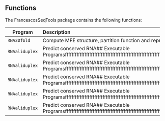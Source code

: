 ## Functions

The FrancescosSeqTools package contains the following functions:

| Program         | Description                                                                                                               |
| --------------- | :-------------------------------------------------------------------------------------------------------------------------|
| `RNA2Dfold`     | Compute MFE structure, partition function and representative sample structures of k,l neighborhoods                       |
| `RNAaliduplex`  | Predict conserved RNA## Executable Programsfffffffffffffffffffffffffffffffffffffffffffffffffffffffffffffffffffffffffffffffffffffffffffffffffffffffffffffffffffffffffffffffffffffffffffffffffffffffffffffffffffffffffffffffffffffffffffffffffffffffffffffffffffffffffffffffffffffffffffffffffffffffffffffffffffffffffffffffffffffffffff |
| `RNAaliduplex`  | Predict conserved RNA## Executable Programsfffffffffffffffffffffffffffffffffffffffffffffffffffffffffffffffffffffffffffffffffffffffffffffffffffffffffffffffffffffffffffffffffffffffffffffffffffffffffffffffffffffffffffffffffffffffffffffffffffffffffffffffffffffffffffffffffffffffffffffffffffffffffffffffffffffffffffffffffffffffffff |
| `RNAaliduplex`  | Predict conserved RNA## Executable Programsfffffffffffffffffffffffffffffffffffffffffffffffffffffffffffffffffffffffffffffffffffffffffffffffffffffffffffffffffffffffffffffffffffffffffffffffffffffffffffffffffffffffffffffffffffffffffffffffffffffffffffffffffffffffffffffffffffffffffffffffffffffffffffffffffffffffffffffffffffffffffff |
| `RNAaliduplex`  | Predict conserved RNA## Executable Programsfffffffffffffffffffffffffffffffffffffffffffffffffffffffffffffffffffffffffffffffffffffffffffffffffffffffffffffffffffffffffffffffffffffffffffffffffffffffffffffffffffffffffffffffffffffffffffffffffffffffffffffffffffffffffffffffffffffffffffffffffffffffffffffffffffffffffffffffffffffffffff |
| `RNAaliduplex`  | Predict conserved RNA## Executable Programsfffffffffffffffffffffffffffffffffffffffffffffffffffffffffffffffffffffffffffffffffffffffffffffffffffffffffffffffffffffffffffffffffffffffffffffffffffffffffffffffffffffffffffffffffffffffffffffffffffffffffffffffffffffffffffffffffffffffffffffffffffffffffffffffffffffffffffffffffffffffffff |



